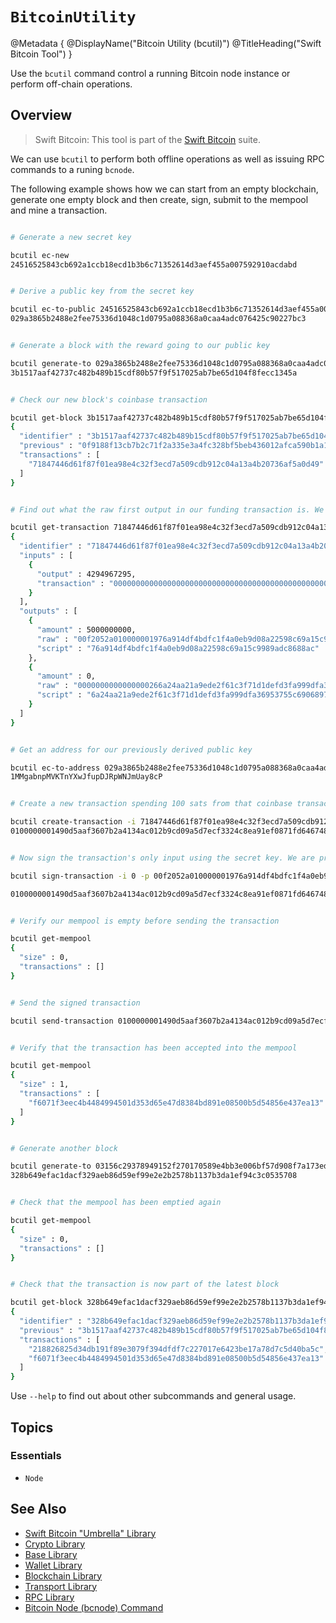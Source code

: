 # ``BitcoinUtility``

@Metadata {
    @DisplayName("Bitcoin Utility (bcutil)")
    @TitleHeading("Swift Bitcoin Tool")
}

Use the `bcutil` command control a running Bitcoin node instance or perform off-chain operations.

## Overview

> Swift Bitcoin: This tool is part of the [Swift Bitcoin](https://swift-bitcoin.github.io/docc/documentation/bitcoin/) suite.

We can use `bcutil` to perform both offline operations as well as issuing RPC commands to a runing `bcnode`.

The following example shows how we can start from an empty blockchain, generate one empty block and then create, sign, submit to the mempool and mine a transaction.

```sh

# Generate a new secret key

bcutil ec-new
24516525843cb692a1ccb18ecd1b3b6c71352614d3aef455a007592910acdabd


# Derive a public key from the secret key 

bcutil ec-to-public 24516525843cb692a1ccb18ecd1b3b6c71352614d3aef455a007592910acdabd
029a3865b2488e2fee75336d1048c1d0795a088368a0caa4adc076425c90227bc3


# Generate a block with the reward going to our public key

bcutil generate-to 029a3865b2488e2fee75336d1048c1d0795a088368a0caa4adc076425c90227bc3
3b1517aaf42737c482b489b15cdf80b57f9f517025ab7be65d104f8fecc1345a


# Check our new block's coinbase transaction

bcutil get-block 3b1517aaf42737c482b489b15cdf80b57f9f517025ab7be65d104f8fecc1345a
{
  "identifier" : "3b1517aaf42737c482b489b15cdf80b57f9f517025ab7be65d104f8fecc1345a",
  "previous" : "0f9188f13cb7b2c71f2a335e3a4fc328bf5beb436012afca590b1a11466e2206",
  "transactions" : [
    "71847446d61f87f01ea98e4c32f3ecd7a509cdb912c04a13a4b20736af5a0d49"
  ]
}


# Find out what the raw first output in our funding transaction is. We will need it later to sign our spending transaction.

bcutil get-transaction 71847446d61f87f01ea98e4c32f3ecd7a509cdb912c04a13a4b20736af5a0d49
{
  "identifier" : "71847446d61f87f01ea98e4c32f3ecd7a509cdb912c04a13a4b20736af5a0d49",
  "inputs" : [
    {
      "output" : 4294967295,
      "transaction" : "0000000000000000000000000000000000000000000000000000000000000000"
    }
  ],
  "outputs" : [
    {
      "amount" : 5000000000,
      "raw" : "00f2052a010000001976a914df4bdfc1f4a0eb9d08a22598c69a15c9989adc8688ac",
      "script" : "76a914df4bdfc1f4a0eb9d08a22598c69a15c9989adc8688ac"
    },
    {
      "amount" : 0,
      "raw" : "0000000000000000266a24aa21a9ede2f61c3f71d1defd3fa999dfa36953755c690689799962b48bebd836974e8cf9",
      "script" : "6a24aa21a9ede2f61c3f71d1defd3fa999dfa36953755c690689799962b48bebd836974e8cf9"
    }
  ]
}


# Get an address for our previously derived public key

bcutil ec-to-address 029a3865b2488e2fee75336d1048c1d0795a088368a0caa4adc076425c90227bc3
1MMgabnpMVKTnYXwJfupDJRpWNJmUay8cP


# Create a new transaction spending 100 sats from that coinbase transaction into our generated address

bcutil create-transaction -i 71847446d61f87f01ea98e4c32f3ecd7a509cdb912c04a13a4b20736af5a0d49 -o 0 -a 1MMgabnpMVKTnYXwJfupDJRpWNJmUay8cP -s 100
0100000001490d5aaf3607b2a4134ac012b9cd09a5d7ecf3324c8ea91ef0871fd6467484710000000000ffffffff0164000000000000001976a914df4bdfc1f4a0eb9d08a22598c69a15c9989adc8688ac00000000


# Now sign the transaction's only input using the secret key. We are providing the raw output that we are spending. 

bcutil sign-transaction -i 0 -p 00f2052a010000001976a914df4bdfc1f4a0eb9d08a22598c69a15c9989adc8688ac -s 24516525843cb692a1ccb18ecd1b3b6c71352614d3aef455a007592910acdabd 0100000001490d5aaf3607b2a4134ac012b9cd09a5d7ecf3324c8ea91ef0871fd6467484710000000000ffffffff0164000000000000001976a914df4bdfc1f4a0eb9d08a22598c69a15c9989adc8688ac00000000

0100000001490d5aaf3607b2a4134ac012b9cd09a5d7ecf3324c8ea91ef0871fd646748471000000006a47304402207ff327117905eddf0501d835a6653a006aaa41deee0ad1b6b0c3e51b8c831dca022011c848177a5c7b527476f0f28edc119233dbaa6729570da9f8a747bcd678c3a20121029a3865b2488e2fee75336d1048c1d0795a088368a0caa4adc076425c90227bc3ffffffff0164000000000000001976a914df4bdfc1f4a0eb9d08a22598c69a15c9989adc8688ac00000000


# Verify our mempool is empty before sending the transaction

bcutil get-mempool
{
  "size" : 0,
  "transactions" : []
}


# Send the signed transaction

bcutil send-transaction 0100000001490d5aaf3607b2a4134ac012b9cd09a5d7ecf3324c8ea91ef0871fd646748471000000006a47304402207ff327117905eddf0501d835a6653a006aaa41deee0ad1b6b0c3e51b8c831dca022011c848177a5c7b527476f0f28edc119233dbaa6729570da9f8a747bcd678c3a20121029a3865b2488e2fee75336d1048c1d0795a088368a0caa4adc076425c90227bc3ffffffff0164000000000000001976a914df4bdfc1f4a0eb9d08a22598c69a15c9989adc8688ac00000000


# Verify that the transaction has been accepted into the mempool

bcutil get-mempool
{
  "size" : 1,
  "transactions" : [
    "f6071f3eec4b4484994501d353d65e47d8384bd891e08500b5d54856e437ea13"
  ]
}


# Generate another block

bcutil generate-to 03156c29378949152f270170589e4bb3e006bf57d908f7a173edf9fa2956cae388 
328b649efac1dacf329aeb86d59ef99e2e2b2578b1137b3da1ef94c3c0535708


# Check that the mempool has been emptied again

bcutil get-mempool
{
  "size" : 0,
  "transactions" : []
}


# Check that the transaction is now part of the latest block

bcutil get-block 328b649efac1dacf329aeb86d59ef99e2e2b2578b1137b3da1ef94c3c0535708
{
  "identifier" : "328b649efac1dacf329aeb86d59ef99e2e2b2578b1137b3da1ef94c3c0535708",
  "previous" : "3b1517aaf42737c482b489b15cdf80b57f9f517025ab7be65d104f8fecc1345a",
  "transactions" : [
    "218826825d34db191f89e3079f394dfdf7c227017e6423be17a78d7c5d40ba5c",
    "f6071f3eec4b4484994501d353d65e47d8384bd891e08500b5d54856e437ea13"
  ]
}
```

Use `--help` to find out about other subcommands and general usage.

## Topics

### Essentials

- ``Node``

## See Also

- [Swift Bitcoin "Umbrella" Library][swiftbitcoin]
- [Crypto Library][crypto]
- [Base Library][base]
- [Wallet Library][wallet]
- [Blockchain Library][blockchain]
- [Transport Library][transport]
- [RPC Library][rpc]
- [Bitcoin Node (bcnode) Command][bcnode]

<!-- links -->

[swiftbitcoin]: https://swift-bitcoin.github.io/docc/documentation/bitcoin/
[crypto]: https://swift-bitcoin.github.io/docc/crypto/documentation/bitcoincrypto/
[base]: https://swift-bitcoin.github.io/docc/base/documentation/bitcoinbase/
[wallet]: https://swift-bitcoin.github.io/docc/wallet/documentation/bitcoinwallet/
[blockchain]: https://swift-bitcoin.github.io/docc/blockchain/documentation/bitcoinblockchain/
[transport]: https://swift-bitcoin.github.io/docc/transport/documentation/bitcointransport/
[rpc]: https://swift-bitcoin.github.io/docc/rpc/documentation/bitcoinrpc/
[bcnode]: https://swift-bitcoin.github.io/docc/bcnode/documentation/bitcoinnode/
